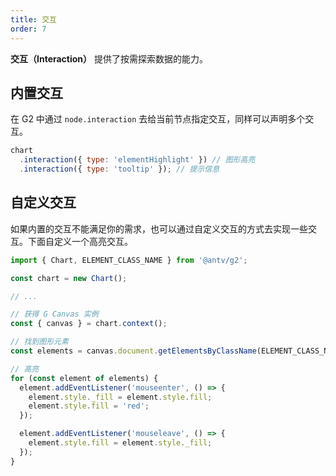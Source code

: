 ```yaml
---
title: 交互
order: 7
---
```


**交互（Interaction）** 提供了按需探索数据的能力。

## 内置交互

在 G2 中通过 `node.interaction` 去给当前节点指定交互，同样可以声明多个交互。

```js
chart
  .interaction({ type: 'elementHighlight' }) // 图形高亮
  .interaction({ type: 'tooltip' }); // 提示信息
```

## 自定义交互

如果内置的交互不能满足你的需求，也可以通过自定义交互的方式去实现一些交互。下面自定义一个高亮交互。

```js
import { Chart, ELEMENT_CLASS_NAME } from '@antv/g2';

const chart = new Chart();

// ...

// 获得 G Canvas 实例
const { canvas } = chart.context();

// 找到图形元素
const elements = canvas.document.getElementsByClassName(ELEMENT_CLASS_NAME);

// 高亮
for (const element of elements) {
  element.addEventListener('mouseenter', () => {
    element.style._fill = element.style.fill;
    element.style.fill = 'red';
  });

  element.addEventListener('mouseleave', () => {
    element.style.fill = element.style._fill;
  });
}
```
